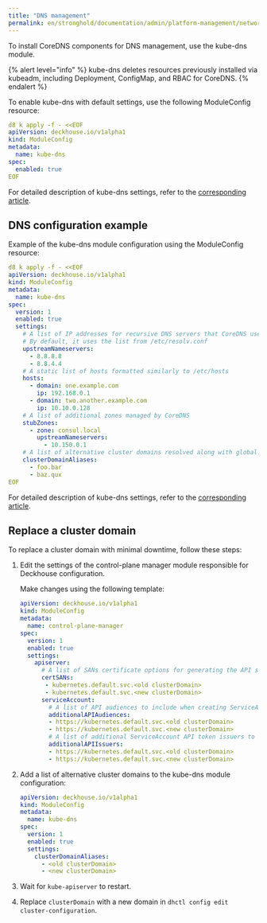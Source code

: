```yaml
---
title: "DNS management"
permalink: en/stronghold/documentation/admin/platform-management/network/dns.html
---
```


To install CoreDNS components for DNS management, use the kube-dns module.

{% alert level="info" %}
kube-dns deletes resources previously installed via kubeadm, including Deployment, ConfigMap, and RBAC for CoreDNS.
{% endalert %}

To enable kube-dns with default settings, use the following ModuleConfig resource:

```yaml
d8 k apply -f - <<EOF
apiVersion: deckhouse.io/v1alpha1
kind: ModuleConfig
metadata:
  name: kube-dns
spec:
  enabled: true
EOF
```

For detailed description of kube-dns settings, refer to the [corresponding article](/products/kubernetes-platform/documentation/v1/modules/kube-dns/configuration.html).

## DNS configuration example

Example of the kube-dns module configuration using the ModuleConfig resource:

```yaml
d8 k apply -f - <<EOF
apiVersion: deckhouse.io/v1alpha1
kind: ModuleConfig
metadata:
  name: kube-dns
spec:
  version: 1
  enabled: true
  settings:
    # A list of IP addresses for recursive DNS servers that CoreDNS uses to resolve external domains
    # By default, it uses the list from /etc/resolv.conf
    upstreamNameservers:
      - 8.8.8.8
      - 8.8.4.4
    # A static list of hosts formatted similarly to /etc/hosts
    hosts:
      - domain: one.example.com
        ip: 192.168.0.1
      - domain: two.another.example.com
        ip: 10.10.0.128
    # A list of additional zones managed by CoreDNS
    stubZones:
      - zone: consul.local
        upstreamNameservers:
          - 10.150.0.1
    # A list of alternative cluster domains resolved along with global.discovery.clusterDomain
    clusterDomainAliases:
      - foo.bar
      - baz.qux
EOF
```

For detailed description of kube-dns settings, refer to the [corresponding article](/products/kubernetes-platform/documentation/v1/modules/kube-dns/configuration.html).

## Replace a cluster domain

To replace a cluster domain with minimal downtime, follow these steps:

1. Edit the settings of the control-plane manager module responsible for Deckhouse configuration.

    Make changes using the following template:

    ```yaml
    apiVersion: deckhouse.io/v1alpha1
    kind: ModuleConfig
    metadata:
      name: control-plane-manager
    spec:
      version: 1
      enabled: true
      settings:
        apiserver:
          # A list of SANs certificate options for generating the API server certificate
          certSANs:
           - kubernetes.default.svc.<old clusterDomain>
           - kubernetes.default.svc.<new clusterDomain>
          serviceAccount:
            # A list of API audiences to include when creating ServiceAccount tokens
            additionalAPIAudiences:
            - https://kubernetes.default.svc.<old clusterDomain>
            - https://kubernetes.default.svc.<new clusterDomain>
            # A list of additional ServiceAccount API token issuers to add as they are created
            additionalAPIIssuers:
            - https://kubernetes.default.svc.<old clusterDomain>
            - https://kubernetes.default.svc.<new clusterDomain>
    ```

1. Add a list of alternative cluster domains to the kube-dns module configuration:

    ```yaml
    apiVersion: deckhouse.io/v1alpha1
    kind: ModuleConfig
    metadata:
      name: kube-dns
    spec:
      version: 1
      enabled: true
      settings:
        clusterDomainAliases:
          - <old clusterDomain>
          - <new clusterDomain>
    ```

1. Wait for `kube-apiserver` to restart.
1. Replace `clusterDomain` with a new domain in `dhctl config edit cluster-configuration`.
